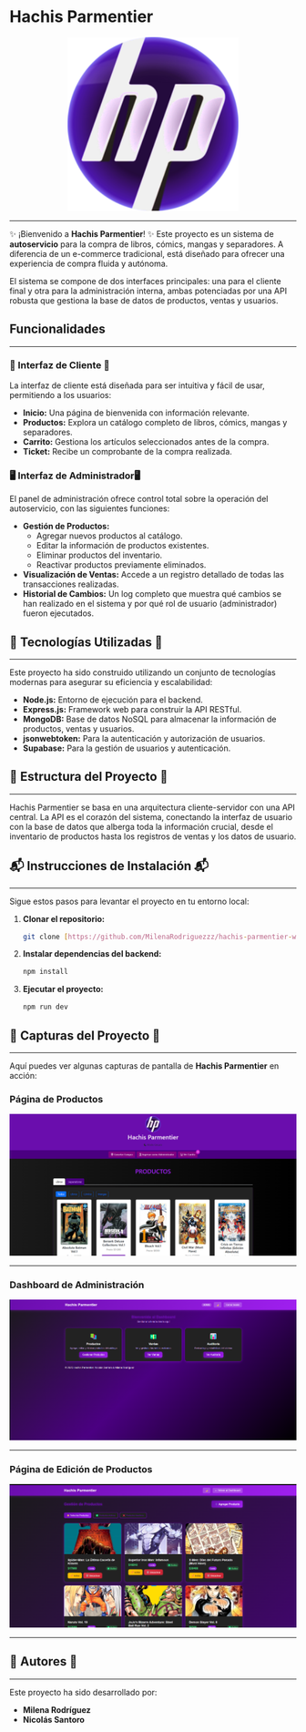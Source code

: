 # Hachis Parmentier
<div align="center">
  <img src="./frontend/img/HP_LOGO.png" width="300px">
</div>

---

✨ ¡Bienvenido a **Hachis Parmentier**! ✨ 
Este proyecto es un sistema de **autoservicio** para la compra de libros, cómics, mangas y separadores. A diferencia de un e-commerce tradicional, está diseñado para ofrecer una experiencia de compra fluida y autónoma.

El sistema se compone de dos interfaces principales: una para el cliente final y otra para la administración interna, ambas potenciadas por una API robusta que gestiona la base de datos de productos, ventas y usuarios.

## Funcionalidades

---

### 🎨 Interfaz de Cliente 🎨

La interfaz de cliente está diseñada para ser intuitiva y fácil de usar, permitiendo a los usuarios:

* **Inicio:** Una página de bienvenida con información relevante.
* **Productos:** Explora un catálogo completo de libros, cómics, mangas y separadores.
* **Carrito:** Gestiona los artículos seleccionados antes de la compra.
* **Ticket:** Recibe un comprobante de la compra realizada.

### 🖥️ Interfaz de Administrador🖥️ 

El panel de administración ofrece control total sobre la operación del autoservicio, con las siguientes funciones:

* **Gestión de Productos:**
    * Agregar nuevos productos al catálogo.
    * Editar la información de productos existentes.
    * Eliminar productos del inventario.
    * Reactivar productos previamente eliminados.
* **Visualización de Ventas:** Accede a un registro detallado de todas las transacciones realizadas.
* **Historial de Cambios:** Un log completo que muestra qué cambios se han realizado en el sistema y por qué rol de usuario (administrador) fueron ejecutados.

## 🧰 Tecnologías Utilizadas 🧰

---

Este proyecto ha sido construido utilizando un conjunto de tecnologías modernas para asegurar su eficiencia y escalabilidad:

* **Node.js:** Entorno de ejecución para el backend.
* **Express.js:** Framework web para construir la API RESTful.
* **MongoDB:** Base de datos NoSQL para almacenar la información de productos, ventas y usuarios.
* **jsonwebtoken:** Para la autenticación y autorización de usuarios.
* **Supabase:** Para la gestión de usuarios y autenticación.

## 📂 Estructura del Proyecto 📂

---

Hachis Parmentier se basa en una arquitectura cliente-servidor con una API central. La API es el corazón del sistema, conectando la interfaz de usuario con la base de datos que alberga toda la información crucial, desde el inventario de productos hasta los registros de ventas y los datos de usuario.

## 📬 Instrucciones de Instalación 📬

---

Sigue estos pasos para levantar el proyecto en tu entorno local:

1.  **Clonar el repositorio:**
    ```bash
    git clone [https://github.com/MilenaRodriguezzz/hachis-parmentier-website]
    ```
2.  **Instalar dependencias del backend:**
    ```bash
    npm install
    ```
3.  **Ejecutar el proyecto:**
    ```bash
    npm run dev
    ```

## 🔄 Capturas del Proyecto 🔄

---

Aquí puedes ver algunas capturas de pantalla de **Hachis Parmentier** en acción:

### Página de Productos

![Acá se puede observar los productos disponibles, junto a su precio y la posibilidad de agregarlo/s al carrito](./frontend/img/productos-imagen.png)

---

### Dashboard de Administración

![Acá se puede observar las funcionalidades de los administradores, tales como editar productos, ver ventas y ver cambios](./frontend/img/dashboard-imagen.png)

---

### Página de Edición de Productos

![Acá se puede observar el gestor de productos, en el cual se puede agregar, editar, eliminar y reactivar cualquier producto](./frontend/img/gestor-imagen.png)

---

## 📧 Autores 📧

---

Este proyecto ha sido desarrollado por:

* **Milena Rodríguez**
* **Nicolás Santoro**